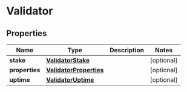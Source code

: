 

# Validator


## Properties

Name | Type | Description | Notes
------------ | ------------- | ------------- | -------------
**stake** | [**ValidatorStake**](ValidatorStake.md) |  |  [optional]
**properties** | [**ValidatorProperties**](ValidatorProperties.md) |  |  [optional]
**uptime** | [**ValidatorUptime**](ValidatorUptime.md) |  |  [optional]



